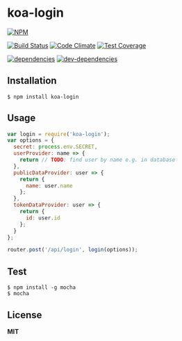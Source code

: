 # koa-login
[![NPM](https://nodei.co/npm/koa-login.png?downloads=true&downloadRank=true&stars=true)](https://nodei.co/npm/koa-login/)
  
[![Build Status](https://travis-ci.org/marc1404/koa-login.svg)](https://travis-ci.org/marc1404/koa-login)
[![Code Climate](https://codeclimate.com/github/marc1404/koa-login/badges/gpa.svg)](https://codeclimate.com/github/marc1404/koa-login)
[![Test Coverage](https://codeclimate.com/github/marc1404/koa-login/badges/coverage.svg)](https://codeclimate.com/github/marc1404/koa-login/coverage)
  
[![dependencies](https://david-dm.org/marc1404/koa-login.svg)](https://david-dm.org/marc1404/koa-login)
[![dev-dependencies](https://david-dm.org/marc1404/koa-login/dev-status.svg)](https://david-dm.org/marc1404/koa-login#info=devDependencies)
  
## Installation
```
$ npm install koa-login
```
  
## Usage
```javascript
var login = require('koa-login');
var options = {
  secret: process.env.SECRET,
  userProvider: name => {
    return // TODO: find user by name e.g. in database
  },
  publicDataProvider: user => {
    return {
      name: user.name
    };
  },
  tokenDataProvider: user => {
    return {
      id: user.id
    };
  }
};

router.post('/api/login', login(options));
```
  
## Test
```
$ npm install -g mocha  
$ mocha
```
  
## License
**MIT**
